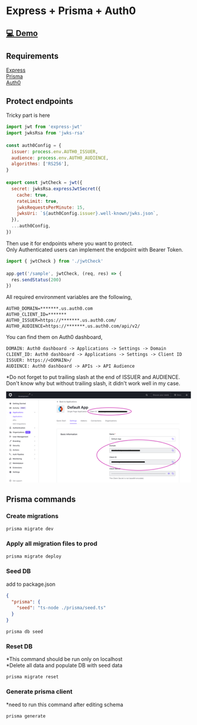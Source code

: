 # Express + Prisma + Auth0

## [💻 Demo](https://express-prisma-auth0.herokuapp.com/)

## Requirements

[Express](https://expressjs.com/)   
[Prisma](https://www.prisma.io/)  
[Auth0](https://auth0.com/)  

## Protect endpoints 
Tricky part is here

```js
import jwt from 'express-jwt'
import jwksRsa from 'jwks-rsa'

const auth0Config = {
  issuer: process.env.AUTH0_ISSUER,
  audience: process.env.AUTH0_AUDIENCE,
  algorithms: ['RS256'],
}

export const jwtCheck = jwt({
  secret: jwksRsa.expressJwtSecret({
    cache: true,
    rateLimit: true,
    jwksRequestsPerMinute: 15,
    jwksUri: `${auth0Config.issuer}.well-known/jwks.json`,
  }),
  ...auth0Config,
})
```

Then use it for endpoints where you want to protect.  
Only Authenticated users can implement the endpoint with Bearer Token.

```js
import { jwtCheck } from './jwtCheck'

app.get('/sample', jwtCheck, (req, res) => {
  res.sendStatus(200)
})
```

All required environment variables are the following,

```text
AUTH0_DOMAIN=*******.us.auth0.com
AUTH0_CLIENT_ID=*******
AUTH0_ISSUER=https://*******.us.auth0.com/
AUTH0_AUDIENCE=https://*******.us.auth0.com/api/v2/
```

You can find them on Auth0 dashboard,  
```text
DOMAIN: Auth0 dashboard -> Applications -> Settings -> Domain  
CLIENT_ID: Auth0 dashboard -> Applications -> Settings -> Client ID  
ISSUER: https://<DOMAIN>/  
AUDIENCE: Auth0 dashboard -> APIs -> API Audience  
```

*Do not forget to put trailing slash at the end of ISSUER and AUDIENCE.  
Don't know why but without trailing slash, it didn't work well in my case.

<img src="https://github.com/Zett-8/images/blob/master/express-prisma-auth0/sc_auth0.jpg" />




## Prisma commands

### Create migrations
```shell
prisma migrate dev
```

### Apply all migration files to prod
```shell
prisma migrate deploy
```

### Seed DB
add to package.json
```json
{
  "prisma": {
    "seed": "ts-node ./prisma/seed.ts"
  }
}
```

```shell
prisma db seed
```

### Reset DB
*This command should be run only on localhost  
*Delete all data and populate DB with seed data
```shell
prisma migrate reset
```

### Generate prisma client
*need to run this command after editing schema
```shell
prisma generate
```
